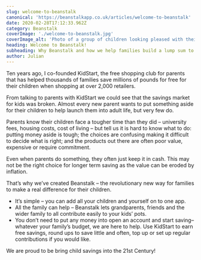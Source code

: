 ```yaml
---
slug: welcome-to-beanstalk
canonical: 'https://beanstalkapp.co.uk/articles/welcome-to-beanstalk'
date: 2020-02-28T17:12:33.962Z
category: Beanstalk
coverImage: './welcome-to-beanstalk.jpg'
coverImage_alt: 'Photo of a group of children looking pleased with their vegetables'
heading: Welcome to Beanstalk!
subheading: Why Beanstalk and how we help families build a lump sum to give their children the best possible launch into adult life
author: Julian
---
```


Ten years ago, I co-founded KidStart, the free shopping club for parents that has helped thousands of families save millions of pounds for free for their children when shopping at over 2,000 retailers.

From talking to parents with KidStart we could see that the savings market for kids was broken. Almost every new parent wants to put something aside for their children to help launch them into adult life, but very few do.

Parents know their children face a tougher time than they did – university fees, housing costs, cost of living – but tell us it is hard to know what to do: putting money aside is tough; the choices are confusing making it difficult to decide what is right; and the products out there are often poor value, expensive or require commitment.

Even when parents do something, they often just keep it in cash. This may not be the right choice for longer term saving as the value can be eroded by inflation.

That’s why we’ve created Beanstalk – the revolutionary new way for families to make a real difference for their children.

* It’s simple – you can add all your children and yourself on to one app.
* All the family can help – Beanstalk lets grandparents, friends and the wider family to all contribute easily to your kids’ pots.
* You don’t need to put any money into open an account and start saving– whatever your family’s budget, we are here to help. Use KidStart to earn free savings, round ups to save little and often, top up or set up regular contributions if you would like.

We are proud to be bring child savings into the 21st Century!